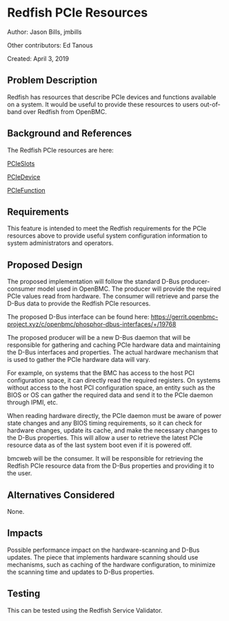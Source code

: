 # Redfish PCIe Resources

Author:
  Jason Bills, jmbills

Other contributors:
  Ed Tanous

Created:
  April 3, 2019

## Problem Description
Redfish has resources that describe PCIe devices and functions available
on a system. It would be useful to provide these resources to users
out-of-band over Redfish from OpenBMC.

## Background and References
The Redfish PCIe resources are here:

[PCIeSlots](https://redfish.dmtf.org/schemas/PCIeSlots_v1.xml)

[PCIeDevice](https://redfish.dmtf.org/schemas/PCIeDevice_v1.xml)

[PCIeFunction](https://redfish.dmtf.org/schemas/PCIeFunction_v1.xml)

## Requirements
This feature is intended to meet the Redfish requirements for the PCIe
resources above to provide useful system configuration information to system
administrators and operators.

## Proposed Design
The proposed implementation will follow the standard D-Bus producer-consumer
model used in OpenBMC. The producer will provide the required PCIe values read
from hardware. The consumer will retrieve and parse the D-Bus data to provide
the Redfish PCIe resources.

The proposed D-Bus interface can be found here:
https://gerrit.openbmc-project.xyz/c/openbmc/phosphor-dbus-interfaces/+/19768

The proposed producer will be a new D-Bus daemon that will be responsible for
gathering and caching PCIe hardware data and maintaining the D-Bus interfaces
and properties. The actual hardware mechanism that is used to gather the PCIe
hardware data will vary.

For example, on systems that the BMC has access to the host PCI configuration
space, it can directly read the required registers. On systems without access
to the host PCI configuration space, an entity such as the BIOS or OS can
gather the required data and send it to the PCIe daemon through IPMI, etc.

When reading hardware directly, the PCIe daemon must be aware of power state
changes and any BIOS timing requirements, so it can check for hardware
changes, update its cache, and make the necessary changes to the D-Bus
properties. This will allow a user to retrieve the latest PCIe resource data
as of the last system boot even if it is powered off.

bmcweb will be the consumer. It will be responsible for retrieving the Redfish
PCIe resource data from the D-Bus properties and providing it to the user.

## Alternatives Considered
None.

## Impacts
Possible performance impact on the hardware-scanning and D-Bus updates.
The piece that implements hardware scanning should use mechanisms,
such as caching of the hardware configuration, to minimize the scanning time
and updates to D-Bus properties.

## Testing
This can be tested using the Redfish Service Validator.
